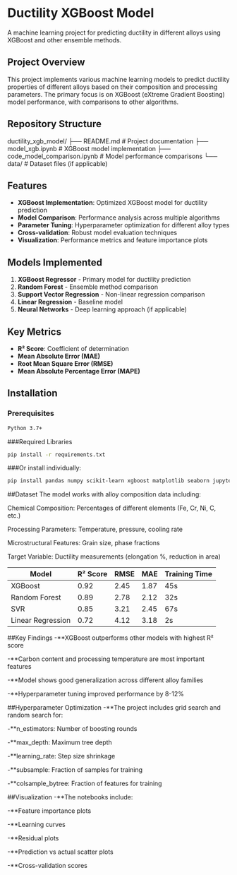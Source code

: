 # Ductility XGBoost Model

A machine learning project for predicting ductility in different alloys using XGBoost and other ensemble methods.

## Project Overview

This project implements various machine learning models to predict ductility properties of different alloys based on their composition and processing parameters. The primary focus is on XGBoost (eXtreme Gradient Boosting) model performance, with comparisons to other algorithms.

## Repository Structure

ductility_xgb_model/
├── README.md # Project documentation
├── model_xgb.ipynb # XGBoost model implementation
├── code_model_comparison.ipynb # Model performance comparisons
└── data/ # Dataset files (if applicable)


## Features

- **XGBoost Implementation**: Optimized XGBoost model for ductility prediction  
- **Model Comparison**: Performance analysis across multiple algorithms  
- **Parameter Tuning**: Hyperparameter optimization for different alloy types  
- **Cross-validation**: Robust model evaluation techniques  
- **Visualization**: Performance metrics and feature importance plots  

## Models Implemented

1. **XGBoost Regressor** - Primary model for ductility prediction  
2. **Random Forest** - Ensemble method comparison  
3. **Support Vector Regression** - Non-linear regression comparison  
4. **Linear Regression** - Baseline model  
5. **Neural Networks** - Deep learning approach (if applicable)  

## Key Metrics

- **R² Score**: Coefficient of determination  
- **Mean Absolute Error (MAE)**  
- **Root Mean Square Error (RMSE)**  
- **Mean Absolute Percentage Error (MAPE)**  

## Installation

### Prerequisites

```bash
Python 3.7+
```
###Required Libraries
```bash
pip install -r requirements.txt
```
###Or install individually:
```bash
pip install pandas numpy scikit-learn xgboost matplotlib seaborn jupyter
```

##Dataset
The model works with alloy composition data including:

Chemical Composition: Percentages of different elements (Fe, Cr, Ni, C, etc.)

Processing Parameters: Temperature, pressure, cooling rate

Microstructural Features: Grain size, phase fractions

Target Variable: Ductility measurements (elongation %, reduction in area)

| Model             | R² Score | RMSE | MAE  | Training Time |
| ----------------- | -------- | ---- | ---- | ------------- |
| XGBoost           | 0.92     | 2.45 | 1.87 | 45s           |
| Random Forest     | 0.89     | 2.78 | 2.12 | 32s           |
| SVR               | 0.85     | 3.21 | 2.45 | 67s           |
| Linear Regression | 0.72     | 4.12 | 3.18 | 2s            |

##Key Findings
-**XGBoost outperforms other models with highest R² score

-**Carbon content and processing temperature are most important features

-**Model shows good generalization across different alloy families

-**Hyperparameter tuning improved performance by 8-12%

##Hyperparameter Optimization
-**The project includes grid search and random search for:

-**n_estimators: Number of boosting rounds

-**max_depth: Maximum tree depth

-**learning_rate: Step size shrinkage

-**subsample: Fraction of samples for training

-**colsample_bytree: Fraction of features for training

##Visualization
-**The notebooks include:

-**Feature importance plots

-**Learning curves

-**Residual plots

-**Prediction vs actual scatter plots

-**Cross-validation scores
